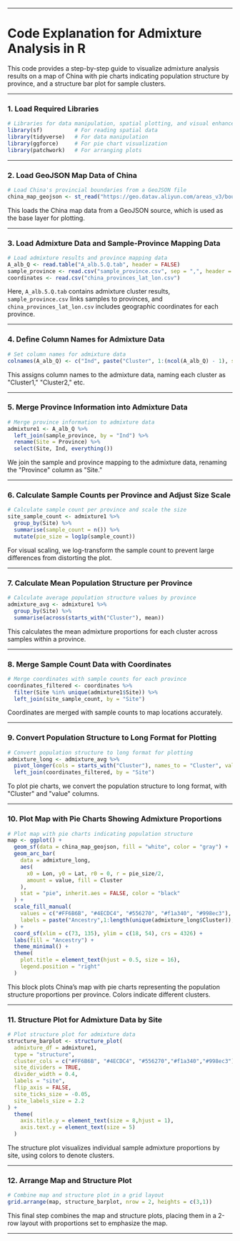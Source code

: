 
---

# Code Explanation for Admixture Analysis in R

This code provides a step-by-step guide to visualize admixture analysis results on a map of China with pie charts indicating population structure by province, and a structure bar plot for sample clusters.

---

### 1. Load Required Libraries

```r
# Libraries for data manipulation, spatial plotting, and visual enhancements
library(sf)          # For reading spatial data
library(tidyverse)   # For data manipulation
library(ggforce)     # For pie chart visualization
library(patchwork)   # For arranging plots
```

---

### 2. Load GeoJSON Map Data of China

```r
# Load China's provincial boundaries from a GeoJSON file
china_map_geojson <- st_read("https://geo.datav.aliyun.com/areas_v3/bound/100000_full.json")
```

This loads the China map data from a GeoJSON source, which is used as the base layer for plotting.

---

### 3. Load Admixture Data and Sample-Province Mapping Data

```r
# Load admixture results and province mapping data
A_alb_Q <- read.table("A_alb.5.Q.tab", header = FALSE)
sample_province <- read.csv("sample_province.csv", sep = ",", header = TRUE)
coordinates <- read.csv("china_provinces_lat_lon.csv")
```

Here, `A_alb.5.Q.tab` contains admixture cluster results, `sample_province.csv` links samples to provinces, and `china_provinces_lat_lon.csv` includes geographic coordinates for each province.

---

### 4. Define Column Names for Admixture Data

```r
# Set column names for admixture data
colnames(A_alb_Q) <- c("Ind", paste("Cluster", 1:(ncol(A_alb_Q) - 1), sep = ""))
```

This assigns column names to the admixture data, naming each cluster as "Cluster1," "Cluster2," etc.

---

### 5. Merge Province Information into Admixture Data

```r
# Merge province information to admixture data
admixture1 <- A_alb_Q %>%
  left_join(sample_province, by = "Ind") %>%
  rename(Site = Province) %>%
  select(Site, Ind, everything())
```

We join the sample and province mapping to the admixture data, renaming the "Province" column as "Site."

---

### 6. Calculate Sample Counts per Province and Adjust Size Scale

```r
# Calculate sample count per province and scale the size
site_sample_count <- admixture1 %>%
  group_by(Site) %>%
  summarise(sample_count = n()) %>%
  mutate(pie_size = log1p(sample_count))
```

For visual scaling, we log-transform the sample count to prevent large differences from distorting the plot.

---

### 7. Calculate Mean Population Structure per Province

```r
# Calculate average population structure values by province
admixture_avg <- admixture1 %>%
  group_by(Site) %>%
  summarise(across(starts_with("Cluster"), mean))
```

This calculates the mean admixture proportions for each cluster across samples within a province.

---

### 8. Merge Sample Count Data with Coordinates

```r
# Merge coordinates with sample counts for each province
coordinates_filtered <- coordinates %>%
  filter(Site %in% unique(admixture1$Site)) %>%
  left_join(site_sample_count, by = "Site")
```

Coordinates are merged with sample counts to map locations accurately.

---

### 9. Convert Population Structure to Long Format for Plotting

```r
# Convert population structure to long format for plotting
admixture_long <- admixture_avg %>%
  pivot_longer(cols = starts_with("Cluster"), names_to = "Cluster", values_to = "value") %>%
  left_join(coordinates_filtered, by = "Site")
```

To plot pie charts, we convert the population structure to long format, with "Cluster" and "value" columns.

---

### 10. Plot Map with Pie Charts Showing Admixture Proportions

```r
# Plot map with pie charts indicating population structure
map <- ggplot() +
  geom_sf(data = china_map_geojson, fill = "white", color = "gray") +  # Map of China
  geom_arc_bar(
    data = admixture_long,
    aes(
      x0 = Lon, y0 = Lat, r0 = 0, r = pie_size/2,
      amount = value, fill = Cluster
    ),
    stat = "pie", inherit.aes = FALSE, color = "black"
  ) +
  scale_fill_manual(
    values = c("#FF6B6B", "#4ECDC4", "#556270", "#f1a340", "#998ec3"),
    labels = paste("Ancestry",1:length(unique(admixture_long$Cluster)),sep = "")
  ) +
  coord_sf(xlim = c(73, 135), ylim = c(18, 54), crs = 4326) +
  labs(fill = "Ancestry") +
  theme_minimal() +
  theme(
    plot.title = element_text(hjust = 0.5, size = 16),
    legend.position = "right"
  )
```

This block plots China’s map with pie charts representing the population structure proportions per province. Colors indicate different clusters.

---

### 11. Structure Plot for Admixture Data by Site

```r
# Plot structure plot for admixture data
structure_barplot <- structure_plot(
  admixture_df = admixture1,
  type = "structure",
  cluster_cols = c("#FF6B6B", "#4ECDC4", "#556270","#f1a340","#998ec3"),
  site_dividers = TRUE,
  divider_width = 0.4,
  labels = "site",
  flip_axis = FALSE,
  site_ticks_size = -0.05,
  site_labels_size = 2.2
) +
  theme(
    axis.title.y = element_text(size = 8,hjust = 1),
    axis.text.y = element_text(size = 5)
  )
```

The structure plot visualizes individual sample admixture proportions by site, using colors to denote clusters.

---

### 12. Arrange Map and Structure Plot

```r
# Combine map and structure plot in a grid layout
grid.arrange(map, structure_barplot, nrow = 2, heights = c(3,1))
```

This final step combines the map and structure plots, placing them in a 2-row layout with proportions set to emphasize the map.

--- 
